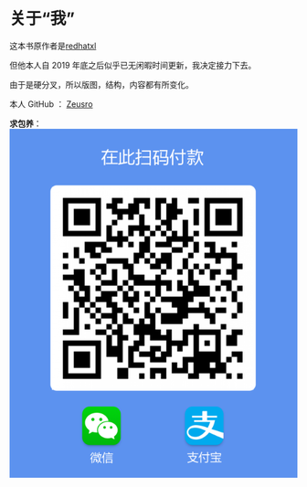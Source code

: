 # 关于“我”

这本书原作者是[redhatxl](https://github.com/redhatxl)

但他本人自 2019 年底之后似乎已无闲暇时间更新，我决定接力下去。

由于是硬分叉，所以版图，结构，内容都有所变化。

本人 GitHub ：
[Zeusro](https://github.com/zeusro)

**求包养**：
![微信支付宝合一](zeusro.jpg)